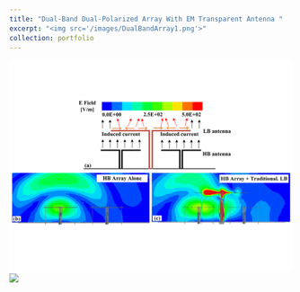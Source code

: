 ```yaml
---
title: "Dual-Band Dual-Polarized Array With EM Transparent Antenna "
excerpt: "<img src='/images/DualBandArray1.png'>"
collection: portfolio
---
```


<img src='/images/DualBandArray1.png'>
<img src='/images/DualBandArray.png'>
